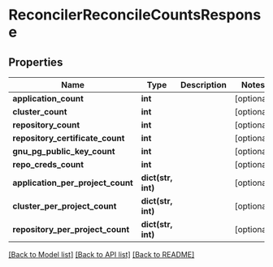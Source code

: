 # ReconcilerReconcileCountsResponse

## Properties
Name | Type | Description | Notes
------------ | ------------- | ------------- | -------------
**application_count** | **int** |  | [optional] 
**cluster_count** | **int** |  | [optional] 
**repository_count** | **int** |  | [optional] 
**repository_certificate_count** | **int** |  | [optional] 
**gnu_pg_public_key_count** | **int** |  | [optional] 
**repo_creds_count** | **int** |  | [optional] 
**application_per_project_count** | **dict(str, int)** |  | [optional] 
**cluster_per_project_count** | **dict(str, int)** |  | [optional] 
**repository_per_project_count** | **dict(str, int)** |  | [optional] 

[[Back to Model list]](../README.md#documentation-for-models) [[Back to API list]](../README.md#documentation-for-api-endpoints) [[Back to README]](../README.md)

